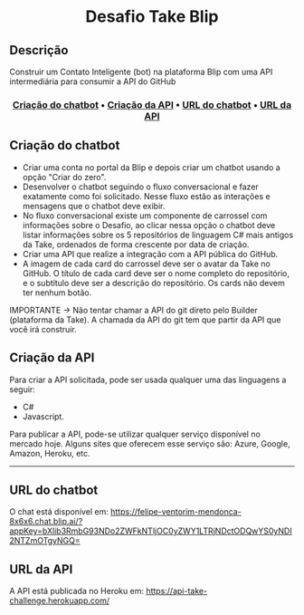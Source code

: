 <h1 align="center">Desafio Take Blip</h1>

## Descrição
Construir um Contato Inteligente (bot) na plataforma Blip com uma API intermediária para consumir a API do GitHub

<h3 align='center'>
<a href="#Criação-do-chatbot">Criação do chatbot</a> •
<a href="#Criação-da-API">Criação da API</a> •
<a href="#URL-do-chatbot">URL do chatbot</a> •
<a href="#URL-da-API">URL da API</a>
</h3>

## Criação do chatbot

- Criar uma conta no portal da Blip e depois criar um chatbot usando a opção "Criar do zero".
- Desenvolver o chatbot seguindo o fluxo conversacional e fazer exatamente como foi solicitado.
Nesse fluxo estão as interações e mensagens que o chatbot deve exibir.
- No fluxo conversacional existe um componente de carrossel com informações sobre o Desafio, ao clicar
nessa opção o chatbot deve listar informações sobre os 5 repositórios de linguagem C# mais antigos da Take,
ordenados de forma crescente por data de criação.
- Criar uma API que realize a integração com a API pública do GitHub.
- A imagem de cada card do carrossel deve ser o avatar da Take no GitHub. O título de cada card deve ser o
nome completo do repositório, e o subtítulo deve ser a descrição do repositório. Os cards não devem ter
nenhum botão.

IMPORTANTE -> Não tentar chamar a API do git direto pelo Builder (plataforma da Take). A chamada
da API do git tem que partir da API que você irá construir.

## Criação da API
Para criar a API solicitada, pode ser usada qualquer uma das linguagens a seguir:
- C#
- Javascript.

Para publicar a API, pode-se utilizar qualquer serviço disponível no mercado hoje. Alguns sites
que oferecem esse serviço são: Azure, Google, Amazon, Heroku, etc.

---

## URL do chatbot

O chat está disponível em: https://felipe-ventorim-mendonca-8x6x6.chat.blip.ai/?appKey=bXlib3RmbG93NDo2ZWFkNTljOC0yZWY1LTRjNDctODQwYS0yNDI2NTZmOTgyNGQ=

## URL da API

A API está publicada no Heroku em: https://api-take-challenge.herokuapp.com/
